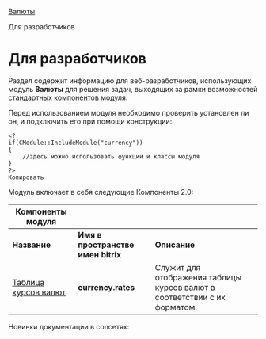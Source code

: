 [Валюты](/api_help/currency/index.php)

Для разработчиков

Для разработчиков
=================

Раздел содержит информацию для веб-разработчиков, использующих модуль **Валюты** для решения задач, выходящих за рамки возможностей стандартных [компонентов](/user_help/settings/currency/components_2/index.php) модуля.

Перед использованием модуля необходимо проверить установлен ли он, и подключить его при помощи конструкции:

```
<?
if(CModule::IncludeModule("currency"))
{  
	//здесь можно использовать функции и классы модуля
} 
?> 
Копировать
```

  
Модуль включает в себя следующие Компоненты 2.0:
  

| **Компоненты модуля** | | |
| --- | --- | --- |
| **Название** | **Имя в пространстве имен bitrix** | **Описание** |
| [Таблица курсов валют](https://dev.1c-bitrix.ru/user_help/components/content/currency/currency_rates.php) | **currency.rates** | Служит для отображения таблицы курсов валют в соответствии с их форматом. |

Новинки документации в соцсетях: